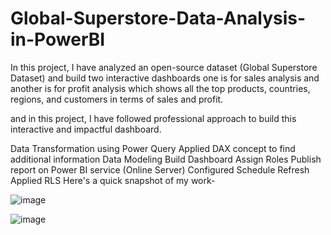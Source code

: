 # Global-Superstore-Data-Analysis-in-PowerBI

In this project, I have analyzed an open-source dataset (Global Superstore Dataset) and build two interactive dashboards one is for sales analysis and another is for profit analysis which shows all the top products, countries, regions, and customers in terms of sales and profit. 

and in this project, I have followed professional approach to build this interactive and impactful dashboard.

Data Transformation using Power Query
Applied DAX concept to find additional information
Data Modeling
Build Dashboard
Assign Roles
Publish report on Power BI service (Online Server)
Configured Schedule Refresh
Applied RLS
Here's a quick snapshot of my work-

![image](https://user-images.githubusercontent.com/64730394/176134101-e2824586-02df-4f0a-92d5-96a25ebb6639.png)

![image](https://user-images.githubusercontent.com/64730394/176134611-fbacdc7a-5fcd-4625-ae0d-9a8e3ed5584e.png)
